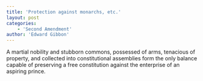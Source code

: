 ```yaml
---
title: 'Protection against monarchs, etc.'
layout: post
categories:
    - 'Second Amendment'
author: 'Edward Gibbon'
---
```


A martial nobility and stubborn commons, possessed of arms, tenacious of property, and collected into constitutional assemblies form the only balance capable of preserving a free constitution against the enterprise of an aspiring prince.
